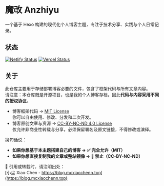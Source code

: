 # 魔改 Anzhiyu

一个基于 Hexo 构建的现代化个人博客主题，专注于技术分享、实践与个人日常记录。

## 状态

[![Netlify Status](https://api.netlify.com/api/v1/badges/0a72d436-fdfc-4cd0-b6b6-f38360fa6620/deploy-status)](https://app.netlify.com/projects/chen-blog-hexo/deploys)
[![Vercel Status](https://vercelbadge.vercel.app/api/mcxiaochenn/blog-hexo)](https://vercel.com/luyichens-projects/blog-hexo/deployments)

## 关于

此仓库主要用于存储部署博客必要的文件，包含了框架代码与所有文章内容。  
请注意：本仓库既是开源项目，也是我的个人博客存档，因此**代码与内容采用不同的授权协议**。  

- 博客框架代码 → [MIT License](./LICENSE-CODE)  
  你可以自由使用、修改、分发和二次开发。  
- 博客原创文章与资源 → [CC-BY-NC-ND 4.0 License](./LICENSE-CONTENT)  
  仅允许非商业性转载与分享，必须保留署名及原文链接，不得修改或演绎。  

换句话说：  
- **如果你想基于本主题搭建自己的博客 → ✅ 完全允许（MIT）**  
- **如果你想直接复制我的文章或整站镜像 → 🚫 禁止（CC-BY-NC-ND）**  

📌 引用或转载时，请注明出处：  
[小尘 Xiao Chen - https://blog.mcxiaochenn.top](https://blog.mcxiaochenn.top)  

